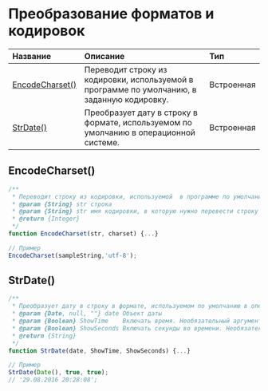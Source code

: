 # Преобразование форматов и кодировок

| Название | Описание | Тип |
| :--- | :--- | :--- |
| [EncodeCharset()](#encodecharset) | Переводит строку из кодировки, используемой  в программе по умолчанию, в заданную кодировку. | Встроенная |
| [StrDate()](#strdate) | Преобразует дату в строку в формате, используемом по умолчанию в операционной системе. | Встроенная |

## EncodeCharset()

```js
/**
 * Переводит строку из кодировки, используемой  в программе по умолчанию, в заданную кодировку. На текущий момент поддерживаются кодировки windows-1251, windows-1252, utf-8, utf-16, koi8-r, cp-866
 * @param {String} str строка
 * @param {String} str имя кодировки, в которую нужно перевести строку
 * @return {Integer}
 */
function EncodeCharset(str, charset) {...}

// Пример
EncodeCharset(sampleString,'utf-8');
```

## StrDate()

```js
/**
 * Преобразует дату в строку в формате, используемом по умолчанию в операционной системе. Если в качестве аргумента передается null или пустая строка, функция возвращает пустую строку.
 * @param {Date, null, ""} date Объект даты
 * @param {Boolean} ShowTime    Включать время. Необязательный аргумент.
 * @param {Boolean} ShowSeconds Включать секунды во времени. Необязательный аргумент.
 * @return {String}
 */
function StrDate(date, ShowTime, ShowSeconds) {...}

// Пример
StrDate(Date(), true, true);
// '29.08.2016 20:28:08'; 
```







